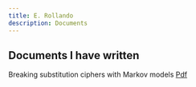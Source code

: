 ```yaml
---
title: E. Rollando
description: Documents
---
```

## Documents I have written
Breaking substitution ciphers with Markov models [Pdf](docs/Breaking_1.1.pdf) 
